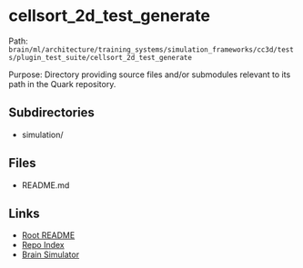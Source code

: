 # cellsort_2d_test_generate

Path: `brain/ml/architecture/training_systems/simulation_frameworks/cc3d/tests/plugin_test_suite/cellsort_2d_test_generate`

Purpose: Directory providing source files and/or submodules relevant to its path in the Quark repository.

## Subdirectories
- simulation/

## Files
- README.md

## Links
- [Root README](../../../../../../../../README.md)
- [Repo Index](../../../../../../../../repo_index.json)
- [Brain Simulator](../../../../../../../../brain/architecture/brain_simulator.py)
